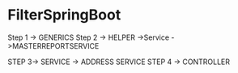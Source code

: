 # FilterSpringBoot

Step 1 -> GENERICS
Step 2 -> HELPER ->Service ->MASTERREPORTSERVICE

STEP 3-> SERVICE -> ADDRESS SERVICE
STEP 4 -> CONTROLLER
